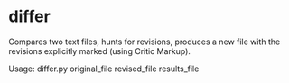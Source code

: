 differ
======

Compares two text files, hunts for revisions, produces a new file with the revisions explicitly marked (using Critic Markup).

Usage: differ.py original_file revised_file results_file
